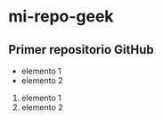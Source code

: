 # mi-repo-geek
## Primer repositorio GitHub

- elemento 1
- elemento 2 

1) elemento 1 
2) elemento 2 
